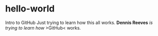 # hello-world
Intro to GitHub
Just trying to learn how this all works.
**Dennis Reeves** *is trying to learn how* >GitHub< works.
